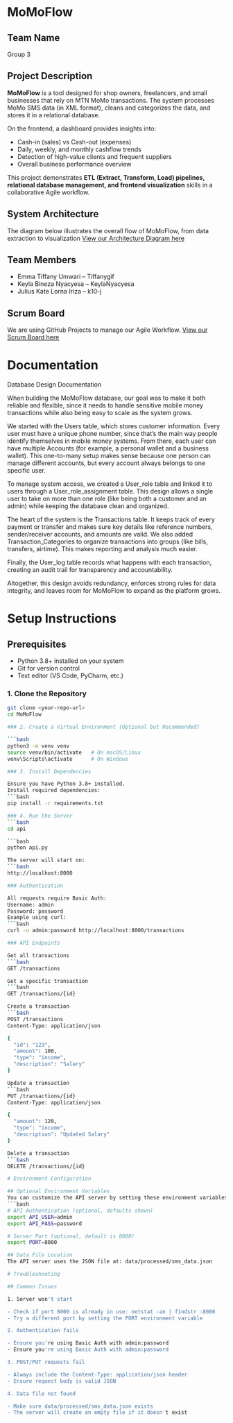 # MoMoFlow

## Team Name
Group 3

## Project Description
**MoMoFlow** is a tool designed for shop owners, freelancers, and small businesses that rely on MTN MoMo transactions. The system processes MoMo SMS data (in XML format), cleans and categorizes the data, and stores it in a relational database.  

On the frontend, a dashboard provides insights into:
- Cash-in (sales) vs Cash-out (expenses)  
- Daily, weekly, and monthly cashflow trends  
- Detection of high-value clients and frequent suppliers  
- Overall business performance overview  

This project demonstrates **ETL (Extract, Transform, Load) pipelines, relational database management, and frontend visualization** skills in a collaborative Agile workflow.

## System Architecture

The diagram below illustrates the overall flow of MoMoFlow, from data extraction to visualization
[View our Architecture Diagram here](https://app.diagrams.net/#G1eqeeRP8Qi9qhRQbUf0_CcVbUrzm4lOa5#%7B%22pageId%22%3A%22KhwDIHSNujK45m27qN_c%22%7D)


## Team Members
- Emma Tiffany Umwari – Tiffanygif 
- Keyla Bineza Nyacyesa – KeylaNyacyesa  
- Julius Kate Lorna Iriza – k10-j  

## Scrum Board 
We are using GitHub Projects to manage our Agile Workflow.
[View our Scrum Board here](https://github.com/users/Tiffany-gif/projects/1)

# Documentation
Database Design Documentation

When building the MoMoFlow database, our goal was to make it both reliable and flexible, since it needs to handle sensitive mobile money transactions while also being easy to scale as the system grows.

We started with the Users table, which stores customer information. Every user must have a unique phone number, since that’s the main way people identify themselves in mobile money systems. From there, each user can have multiple Accounts (for example, a personal wallet and a business wallet). This one-to-many setup makes sense because one person can manage different accounts, but every account always belongs to one specific user.

To manage system access, we created a User_role table and linked it to users through a User_role_assignment table. This design allows a single user to take on more than one role (like being both a customer and an admin) while keeping the database clean and organized.

The heart of the system is the Transactions table. It keeps track of every payment or transfer and makes sure key details like reference numbers, sender/receiver accounts, and amounts are valid. We also added Transaction_Categories to organize transactions into groups (like bills, transfers, airtime). This makes reporting and analysis much easier.

Finally, the User_log table records what happens with each transaction, creating an audit trail for transparency and accountability.

Altogether, this design avoids redundancy, enforces strong rules for data integrity, and leaves room for MoMoFlow to expand as the platform grows.

# Setup Instructions

## Prerequisites

- Python 3.8+ installed on your system
- Git for version control
- Text editor (VS Code, PyCharm, etc.)

### 1. Clone the Repository

```bash
git clone <your-repo-url>
cd MoMoFlow

### 2. Create a Virtual Environment (Optional but Recommended)

```bash
python3 -m venv venv
source venv/bin/activate   # On macOS/Linux
venv\Scripts\activate      # On Windows

### 3. Install Dependencies

Ensure you have Python 3.8+ installed.
Install required dependencies:
```bash
pip install -r requirements.txt

### 4. Run the Server
```bash
cd api

```bash
python api.py

The server will start on:
```bash
http://localhost:8000

### Authentication 

All requests require Basic Auth:
Username: admin
Password: password
Example using curl:
```bash
curl -u admin:password http://localhost:8000/transactions

### API Endpoints

Get all transactions
```bash
GET /transactions

Get a specific transaction
```bash
GET /transactions/{id}

Create a transaction
```bash
POST /transactions
Content-Type: application/json

{
  "id": "123",
  "amount": 100,
  "type": "income",
  "description": "Salary"
}

Update a transaction
```bash
PUT /transactions/{id}
Content-Type: application/json

{
  "amount": 120,
  "type": "income",
  "description": "Updated Salary"
}

Delete a transaction
```bash
DELETE /transactions/{id}

# Environment Configuration

## Optional Environment Variables
You can customize the API server by setting these environment variables:
```bash
# API Authentication (optional, defaults shown)
export API_USER=admin
export API_PASS=password

# Server Port (optional, default is 8000)
export PORT=8000

## Data File Location
The API server uses the JSON file at: data/processed/sms_data.json

# Troubleshooting

## Common Issues

1. Server won't start

- Check if port 8000 is already in use: netstat -an | findstr :8000
- Try a different port by setting the PORT environment variable

2. Authentication fails

- Ensure you're using Basic Auth with admin:password
- Ensure you're using Basic Auth with admin:password

3. POST/PUT requests fail

- Always include the Content-Type: application/json header
- Ensure request body is valid JSON

4. Data file not found

- Make sure data/processed/sms_data.json exists
- The server will create an empty file if it doesn't exist